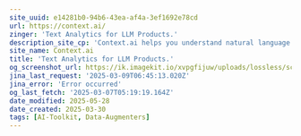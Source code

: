 ```yaml
---
site_uuid: e14281b0-94b6-43ea-af4a-3ef1692e78cd
url: https://context.ai/
zinger: 'Text Analytics for LLM Products.'
description_site_cp: 'Context.ai helps you understand natural language in your LLM powered products.'
site_name: Context.ai
title: 'Text Analytics for LLM Products.'
og_screenshot_url: https://ik.imagekit.io/xvpgfijuw/uploads/lossless/screenshots/20250528_Context_AI_og_screenshot.jpeg
jina_last_request: '2025-03-09T06:45:13.020Z'
jina_error: 'Error occurred'
og_last_fetch: '2025-03-07T05:19:19.164Z'
date_modified: 2025-05-28
date_created: 2025-03-30
tags: [AI-Toolkit, Data-Augmenters]
---
```


